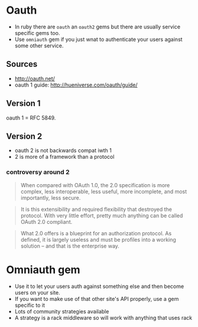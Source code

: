# Oauth

* In ruby there are `oauth` an `oauth2` gems but there are usually service
  specific gems too.
* Use `omniauth` gem if you just wnat to authenticate your users against some
  other service.

## Sources

* http://oauth.net/
* oauth 1 guide: http://hueniverse.com/oauth/guide/

## Version 1
oauth 1 = RFC 5849.


## Version 2

* oauth 2 is not backwards compat iwth 1
* 2 is more of a framework than a protocol

### controversy around 2

> When compared with OAuth 1.0, the 2.0 specification is more complex, less
> interoperable, less useful, more incomplete, and most importantly, less
> secure.

> It is this extensibility and required flexibility that destroyed the protocol.
> With very little effort, pretty much anything can be called OAuth 2.0
> compliant.

> What 2.0 offers is a blueprint for an authorization protocol. As defined, it
> is largely useless and must be profiles into a working solution – and that is
> the enterprise way.


# Omniauth gem

* Use it to let your users auth against something else and then become users on your site.
* If you want to make use of that other site's API properly, use a gem specific to it
* Lots of community strategies available
* A strategy is a rack middleware so will work with anything that uses rack
